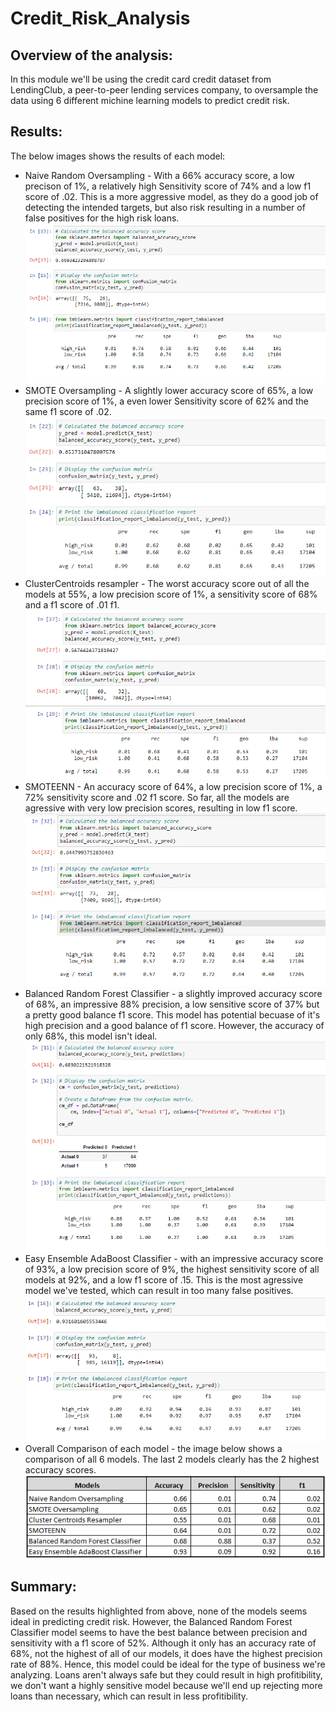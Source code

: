 # Credit_Risk_Analysis

## Overview of the analysis: 
In this module we'll be using the credit card credit dataset from LendingClub, a peer-to-peer lending services company, to oversample the data using 6 different michine learning models to predict credit risk. 

## Results: 
The below images shows the results of each model:
- Naive Random Oversampling - With a 66% accuracy score, a low precison of 1%, a relatively high Sensitivity score of 74% and a low f1 score of .02. This is a more aggressive model, as they do a good job of detecting the intended targets, but also risk resulting in a number of false positives for the high risk loans.
![Naive Random Oversampling](images/Naive_Random_Oversampling.png)
- SMOTE Oversampling - A slightly lower accuracy score of 65%, a low precision score of 1%, a even lower Sensitivity score of 62% and the same f1 score of .02.  
![SMOTE Oversampling](images/SMOTE_Oversampling.png)
- ClusterCentroids resampler - The worst accuracy score out of all the models at 55%, a low precision score of 1%, a sensitivity score of 68% and a f1 score of .01 f1. 
![ClusterCentroids resampler](images/Cluster_Centroids_Resampler.png)
- SMOTEENN - An accuracy score of 64%, a low precision score of 1%, a 72% sensitivity score and .02 f1 score. So far, all the models are agressive with very low precision scores, resulting in low f1 score.  
![SMOTEENN](images/SMOTEENN.png)
- Balanced Random Forest Classifier - a slightly improved accuracy score of 68%, an impressive 88% precision, a low sensitive score of 37% but a pretty good balance f1 score.  This model has potential becuase of it's high precision and a good balance of f1 score. However, the accuracy of only 68%, this model isn't ideal.
![Balanced Random Forest Classifier](images/Balanced_Random_Forest_Classifier.png)
- Easy Ensemble AdaBoost Classifier - with an impressive accuracy score of 93%, a low precision score of 9%, the highest sensitivity score of all models at 92%, and a low f1 score of .15. This is the most agressive model we've tested, which can result in too many false positives. 
![Easy Ensemble AdaBoost Classifier](images/Easy_Ensemble_AdaBoost_Classifier.png)
- Overall Comparison of each model - the image below shows a comparison of all 6 models. The last 2 models clearly has the 2 highest accuracy scores.
![Final_Results_Comparison](images/Final_Results_Comparison.png)

## Summary: 
Based on the results highlighted from above, none of the models seems ideal in predicting credit risk. However, the Balanced Random Forest Classifier model seems to have the best balance between precision and sensitivity with a f1 score of 52%.  Although it only has an accuracy rate of 68%, not the highest of all of our models, it does have the highest precision rate of 88%. Hence, this model could be ideal for the type of business we're analyzing. Loans aren't always safe but they could result in high profitibility, we don't want a highly sensitive model because we'll end up rejecting more loans than necessary, which can result in less profitibility. 